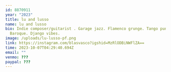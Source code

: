 ```yaml
---
id: 8870911
year: "2023"
title: lu and lusso
name: lu and lusso
bio: Indie composer/guitarist . Garage jazz. Flamenco grunge. Tango punk. Bossa
  Baroque. Django vibes.
image: /uploads/lu-lusso-pf.png
link: https://instagram.com/blasvasco?igshid=MzRlODBiNWFlZA==
time: 2023-10-07T04:29:40.694Z
email: ""
venmo: ???
paypal: ???
---
```

